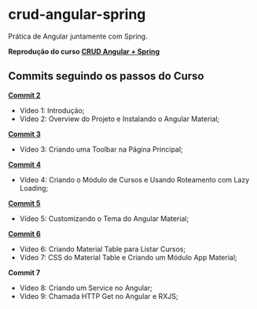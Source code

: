 # crud-angular-spring

Prática de Angular juntamente com Spring.

**Reprodução do curso [CRUD Angular + Spring](https://www.youtube.com/playlist?list=PLGxZ4Rq3BOBpwaVgAPxTxhdX_TfSVlTcY)**

## Commits seguindo os passos do Curso

**[Commit 2](https://github.com/piresbruna/crud-angular-spring/commit/c0829b46fc4a0b30971ca4c719dce4a9935ccd5e)**
- Vídeo 1: Introdução;
- Vídeo 2: Overview do Projeto e Instalando o Angular Material;

**[Commit 3](https://github.com/piresbruna/crud-angular-spring/commit/d9418da75b3cbb24fd9af253a9c035634961f736)**
- Vídeo 3: Criando uma Toolbar na Página Principal;

**[Commit 4](https://github.com/piresbruna/crud-angular-spring/commit/2b013383844c5cccea1031435565e5dd213c64e2)**
- Vídeo 4: Criando o Módulo de Cursos e Usando Roteamento com Lazy Loading;

**[Commit 5](https://github.com/piresbruna/crud-angular-spring/commit/32697af2f5fb5a344270b949e824884b163e6dd6)**
- Vídeo 5: Customizando o Tema do Angular Material;

**[Commit 6](https://github.com/piresbruna/crud-angular-spring/commit/e39dee2713dd8409b95f2126cfa7e7b13aea5beb)**
- Vídeo 6: Criando Material Table para Listar Cursos;
- Vídeo 7: CSS do Material Table e Criando um Módulo App Material;

**Commit 7**
- Vídeo 8: Criando um Service no Angular;
- Vídeo 9: Chamada HTTP Get no Angular e RXJS;